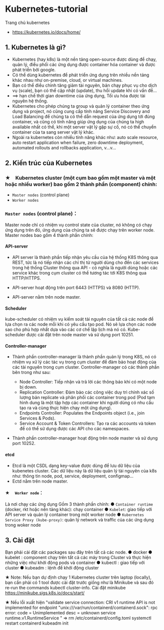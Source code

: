 # Kubernetes-tutorial
Trang chủ kubernetes
- https://kubernetes.io/docs/home/
## 1. Kubernetes là gì? 
- Kubernetes (hay k8s) là một nền tảng open-source được dùng để chạy, quản lý, điều phối các ứng dụng được container hóa container và được phát triển bởi google. 
- Có thể dùng kubernetes để phát triển ứng dụng trên nhiều nền tảng khác nhau như on-premise, cloud, or virtual machines.
- Bạn có thể điều chỉnh tăng giảm tài nguyên, bản chạy phục vụ cho dịch vụ (scale), bạn có thể cập nhật (update), thu hồi update khi có vấn đề... 
- ==> hạn chế thời gian downtime của ứng dụng, Tối ưu hóa được tài nguyên hệ thống.
- Kubernetes cho phép chúng ta group và quản lý container theo ứng dụng và project, nó cũng cung cấp tính năng Service Discovery and Load Balancing để chúng ta có thể dẫn request của ứng dụng tới đúng container, và cũng có tính năng giúp ứng dụng của chúng ta high available nhất có thể, khi một server vật lý gặp sự cố, nó có thể chuyển container của ta sang server vật lý khác. 
- Ngoài ra kubernetes còn nhiều tính năng khác như: auto scale resource, auto restart application when failure, zero downtime deployment, automated rollouts and rollbacks application, v...v...

## 2. Kiến trúc của Kubernetes 
### ★　Kubernetes cluster (một cụm bao gồm một master và một hoặc nhiều worker) bao gồm 2 thành phần (component) chính:
  -    `Master nodes` (control plane)
  -    `Worker nodes`
### `Master nodes` (control plane)：
  Master node chỉ có nhiệm vụ control state của cluster, nó không có chạy ứng dụng trên đó, ứng dụng của chúng ta sẽ được chạy trên worker node. 
  Master nodes bao gồm 4 thành phần chính:
  
#### API-server
- API server là thành phần tiếp nhận yêu cầu của hệ thống K8S thông qua REST, tức là nó tiếp nhận các chỉ thị từ người dùng cho đến các services trong hệ thống Cluster thông qua API - có nghĩa là người dùng hoặc các service khác trong cụm cluster có thể tương tác tới K8S thông qua HTTP/HTTPS.

- API-server hoạt động trên port 6443 (HTTPS) và 8080 (HTTP).
- API-server nằm trên node master.
  
#### Scheduler

kube-scheduler có nhiệm vụ kiểm soát tài nguyên của tất cả các node để lựa chọn ra các node mỗi khi có yêu cầu tạo pod. Nó sẽ lựa chọn các node sao cho phù hợp nhất dựa vào các cơ chế lập lịch mà nó có. Kube-scheduler được cài đặt trên node master và sử dụng port 10251.

#### Controller-manager
- Thành phần controller-manager là thành phần quản lý trong K8S, nó có nhiệm vụ xử lý các tác vụ trong cụm cluster để đảm bảo hoạt động của các tài nguyên trong cụm cluster. Controller-manager có các thành phần bên trong như sau:

  - Node Controller: Tiếp nhận và trả lời các thông báo khi có một node bị down.
  - Replication Controller: Đảm bảo các công việc duy trì chính xác số lượng bản replicate và phân phối các container trong pod (Pod tạm hình dung là một tập hợp các container khi người dùng có nhu cầu tạo ra và cùng thực hiện chạy một ứng dụng).
  - Endpoints Controller: Populates the Endpoints object (i.e., join Services & Pods).
  - Service Account & Token Controllers:  Tạo ra các accounts và token để có thể sử dụng được các API cho các namespaces.

- Thành phần controller-manager hoạt động trên node master và sử dụng port 10252.

    
#### etcd
- Etcd là một CSDL dạng key-value được dùng để lưu dữ liệu của kubenetes cluster. Các dữ liệu này là dữ liệu quản lý tài nguyên của k8s như: thông tin node, pod, service, deployment, configmap... 
- Ectd nằm trên node master.

  
#### ★　 `Worker node`：
  Là nơi chạy các ứng dụng
  Gồm 3 thành phần chính:
    ●  `Container runtime` (docker, rkt hoặc nền tảng khác): chạy container
    ●  `Kubelet`: giao tiếp với API server và quản lý container trong một worker node
    ●  `Kubernetes Service Proxy (kube-proxy)`: quản lý network và traffic của các ứng dụng trong woker node

## 3. Cài đặt
  Bạn phải cài đặt các packages sau đây trên tất cả các node.
    ●  docker
    ●  kubelet   : component chạy trên tất cả các máy trong Cluster và thực hiện những việc như khởi động pods và container
    ●  kubectl   : giao tiếp với cluster
    ●  kubeadm   : lệnh để khởi động cluster
    

★ Note: Nếu bạn dự định chạy 1 Kubernetes cluster trên laptop (locally), bạn cần phải có 1 tool được cài đặt trước giống như là  Minikube và sau đó re-run the commands kubectl cluster-info.
Cài đặt minikube 
https://minikube.sigs.k8s.io/docs/start/

★ Nếu lỗi xuất hiện "validate service connection: CRI v1 runtime API is not implemented for endpoint \"unix:///var/run/containerd/containerd.sock\": rpc error: code = Unimplemented desc = unknown service runtime.v1.RuntimeService " 
=> rm /etc/containerd/config.toml
systemctl restart containerd
kubeadm init

